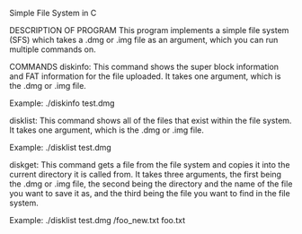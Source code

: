 Simple File System in C



DESCRIPTION OF PROGRAM
This program implements a simple file system (SFS) which takes a .dmg or .img file
as an argument, which you can run multiple commands on. 



COMMANDS
diskinfo: This command shows the super block information and FAT information for the
file uploaded. It takes one argument, which is the .dmg or .img file.

Example: ./diskinfo test.dmg


disklist: This command shows all of the files that exist within the file system. It
takes one argument, which is the .dmg or .img file.

Example: ./disklist test.dmg


diskget: This command gets a file from the file system and copies it into the
current directory it is called from. It takes three arguments, the first being the
.dmg or .img file, the second being the directory and the name of the file you want
to save it as, and the third being the file you want to find in the file system.

Example: ./disklist test.dmg /foo_new.txt foo.txt


